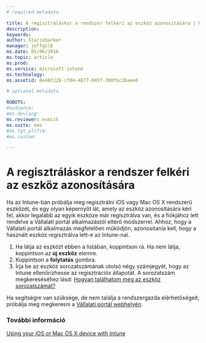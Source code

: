 ```yaml
---
# required metadata

title: A regisztráláskor a rendszer felkéri az eszköz azonosítására | Microsoft Intune
description:
keywords:
author: Staciebarker
manager: jeffgilb
ms.date: 05/06/2016
ms.topic: article
ms.prod:
ms.service: microsoft-intune
ms.technology:
ms.assetid: 8e40f228-cf04-4077-845f-300fbc3baee6

# optional metadata

ROBOTS:
#audience:
#ms.devlang:
ms.reviewer: esmich
ms.suite: ems
#ms.tgt_pltfrm:
#ms.custom:

---
```



# A regisztráláskor a rendszer felkéri az eszköz azonosítására

Ha az Intune-ban próbálja meg regisztrálni iOS vagy Mac OS X rendszerű eszközét, és egy olyan képernyőt lát, amely az eszköz azonosítására kéri fel, akkor legalább az egyik eszköze már regisztrálva van, és a fiókjához lett rendelve a Vállalati portál alkalmazástól eltérő módszerrel. Ahhoz, hogy a Vállalati portál alkalmazás megfelelően működjön, azonosítania kell, hogy a használt eszköz regisztrálva lett-e az Intune-nal.

1. Ha látja az eszközt ebben a listában, koppintson rá. Ha nem látja, koppintson az **új eszköz** elemre.
2. Koppintson a **folytatás** gombra.
3. Írja be az eszköz sorozatszámának utolsó négy számjegyét, hogy az Intune ellenőrizhesse az regisztrációs állapotát. A sorozatszám megkereséséhez lásd: [Hogyan találhatom meg az eszköz sorozatszámát?](how-do-i-find-the-serial-number-on-my-device-ios.md)

Ha segítségre van szüksége, de nem találja a rendszergazda elérhetőségeit, próbálja meg megkeresni a [Vállalati portál webhelyén](http://portal.manage.microsoft.com).

### További információ
[Using your iOS or Mac OS X device with Intune](using-your-ios-or-mac-os-x-device-with-intune.md)

<!--HONumber=Jun16_HO1-->


